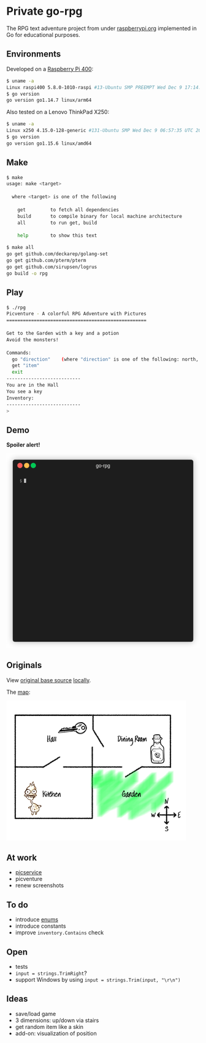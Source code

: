 # Private go-rpg

The RPG text adventure project from under [raspberrypi.org](https://projects.raspberrypi.org/en/projects/rpg) implemented in Go for educational purposes.

## Environments

Developed on a [Raspberry Pi 400](https://www.raspberrypi.org/products/raspberry-pi-400/):

```bash
$ uname -a
Linux raspi400 5.8.0-1010-raspi #13-Ubuntu SMP PREEMPT Wed Dec 9 17:14:07 UTC 2020 aarch64 aarch64 aarch64 GNU/Linux
$ go version
go version go1.14.7 linux/arm64
```

Also tested on a Lenovo ThinkPad X250:

```bash
$ uname -a
Linux x250 4.15.0-128-generic #131-Ubuntu SMP Wed Dec 9 06:57:35 UTC 2020 x86_64 x86_64 x86_64 GNU/Linux
$ go version
go version go1.15.6 linux/amd64
```

## Make

```bash
$ make
usage: make <target>

  where <target> is one of the following

    get         to fetch all dependencies
    build       to compile binary for local machine architecture
    all         to run get, build

    help        to show this text
```

```bash
$ make all
go get github.com/deckarep/golang-set
go get github.com/pterm/pterm
go get github.com/sirupsen/logrus
go build -o rpg
```

## Play

```bash
$ ./rpg 
Picventure - A colorful RPG Adventure with Pictures
===================================================

Get to the Garden with a key and a potion
Avoid the monsters!

Commands:
  go "direction"    (where "direction" is one of the following: north, east, south, west)
  get "item"
  exit
---------------------------
You are in the Hall
You see a key
Inventory:
---------------------------
> 
```

## Demo

**Spoiler alert!**

![Make and play](spoiler.gif)

## Originals

View [original base source](https://rpf.io/rpg-code) [locally](originals/rpg-rpg.py).

The [map](https://projects-static.raspberrypi.org/projects/rpg/31fb9012c6d897ad16f2f245fb4791b6384cda28/en/images/rpg-final-map.png):

![Final Map](originals/rpg-final-map.png "Final Map")

## At work

- [picservice](picservice/README.md)
- picventure
- renew screenshots

## To do

- introduce [enums](https://www.ribice.ba/golang-enums/)
- introduce constants
- improve `inventory.Contains` check

## Open

- tests
- `input = strings.TrimRight`?
- support Windows by using `input = strings.Trim(input, "\r\n")`

## Ideas

- save/load game
- 3 dimensions: up/down via stairs
- get random item like a skin
- add-on: visualization of position
